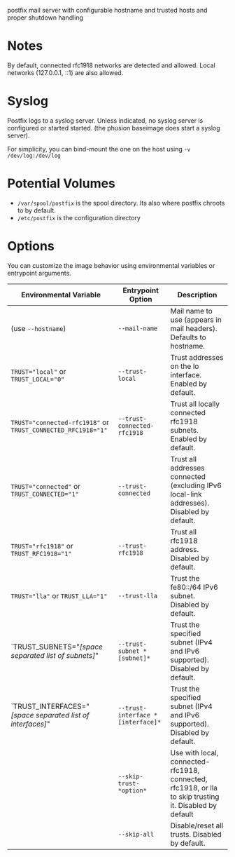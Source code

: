
postfix mail server with configurable hostname and trusted hosts and proper
shutdown handling

Notes
===

By default, connected rfc1918 networks are detected and allowed. Local networks 
(127.0.0.1, ::1) are also allowed.

Syslog
===

Postfix logs to a syslog server. Unless indicated, no syslog server is configured
or started started. (the phusion baseimage does start a syslog server).

For simplicity, you can bind-mount the one on the host using `-v /dev/log:/dev/log`

Potential Volumes
===

  * `/var/spool/postfix` is the spool directory. Its also where postfix chroots to by default.
  * `/etc/postfix` is the configuration directory

Options
===

You can customize the image behavior using environmental variables or entrypoint
arguments.

Environmental Variable                                       | Entrypoint Option                 | Description
-------------------------------------------------------------|-----------------------------------|-----------------------------
(use `--hostname`)                                           | `--mail-name`                     | Mail name to use (appears in mail headers). Defaults to hostname.
`TRUST="local"`             or `TRUST_LOCAL="0"`             | `--trust-local`                   | Trust addresses on the lo interface. Enabled by default.
`TRUST="connected-rfc1918"` or `TRUST_CONNECTED_RFC1918="1"` | `--trust-connected-rfc1918`       | Trust all locally connected rfc1918 subnets. Enabled by default.
`TRUST="connected"`         or `TRUST_CONNECTED="1"`         | `--trust-connected`               | Trust all addresses connected (excluding IPv6 local-link addresses). Disabled by default.
`TRUST="rfc1918"`           or `TRUST_RFC1918="1"`           | `--trust-rfc1918`                 | Trust all rfc1918 address. Disabled by default.
`TRUST="lla"`               or `TRUST_LLA="1"`               | `--trust-lla`                     | Trust the fe80::/64 IPv6 subnet. Disabled by default.
`TRUST_SUBNETS="*[space separated list of subnets]*"         | `--trust-subnet *[subnet]*`       | Trust the specified subnet (IPv4 and IPv6 supported). Disabled by default.
`TRUST_INTERFACES="*[space separated list of interfaces]*"   | `--trust-interface *[interface]*` | Trust the specified subnet (IPv4 and IPv6 supported). Disabled by default.
                                                             | `--skip-trust-*option*`           | Use with local, connected-rfc1918, connected, rfc1918, or lla to skip trusting it. Disabled by default
                                                             | `--skip-all`                      | Disable/reset all trusts. Disabled by default.
